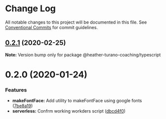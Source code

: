 # Change Log

All notable changes to this project will be documented in this file.
See [Conventional Commits](https://conventionalcommits.org) for commit guidelines.

## [0.2.1](https://gitlab.com/imaginedelements/heather-turano-coaching/live-life-mindful/compare/@heather-turano-coaching/typescript@0.2.0...@heather-turano-coaching/typescript@0.2.1) (2020-02-25)

**Note:** Version bump only for package @heather-turano-coaching/typescript





# 0.2.0 (2020-01-24)


### Features

* **makeFontFace:** Add utility to makeFontFace using google fonts ([7be8a19](https://gitlab.com/imaginedelements/heather-turano-coaching/live-life-mindful/commit/7be8a19cd892d9e1324485a95d8cc5f585258b17))
* **serverless:** Confrm working workders script ([dbcd4f0](https://gitlab.com/imaginedelements/heather-turano-coaching/live-life-mindful/commit/dbcd4f008a85110702785213799510711d5919bf))
